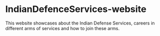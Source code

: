 # IndianDefenceServices-website
This website showcases about the Indian Defense Services, careers in different arms of services and how to join these arms. 
